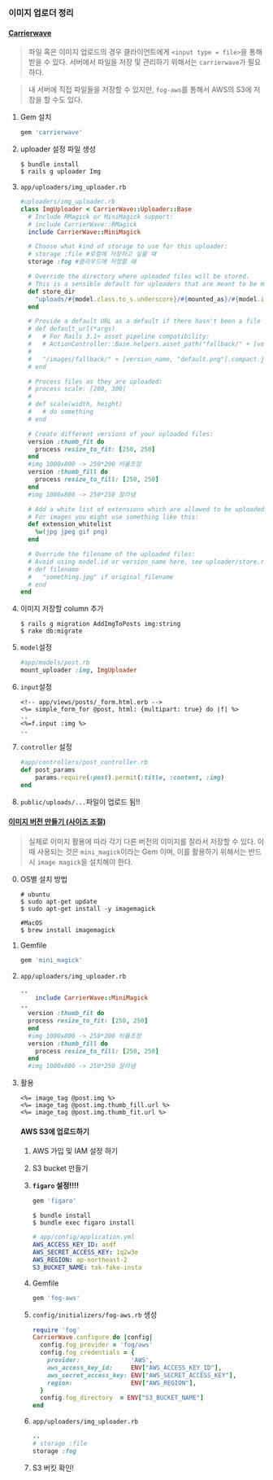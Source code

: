 ### 이미지 업로더 정리

#### [Carrierwave](https://github.com/carrierwaveuploader/carrierwave)

> 파일 혹은 이미지 업로드의 경우 클라이언트에게  `<input type = file>`을 통해 받을 수 있다. 서버에서 파일을 저장 및 관리하기 위해서는 `carrierwave`가 필요하다.

> 내 서버에 직접 파일들을 저장할 수 있지만, `fog-aws`를 통해서 AWS의 S3에 저장을 할 수도 있다.



1. Gem 설치 

   ```ruby
   gem 'carrierwave'
   ```

2. uploader 설정 파일 생성

   ```console
   $ bundle install
   $ rails g uploader Img
   ```

3. `app/uploaders/img_uploader.rb`

   ```ruby
   #uploaders/img_uploader.rb
   class ImgUploader < CarrierWave::Uploader::Base
     # Include RMagick or MiniMagick support:
     # include CarrierWave::RMagick
     include CarrierWave::MiniMagick
   
     # Choose what kind of storage to use for this uploader:
     # storage :file #로컬에 저장하고 싶을 때
     storage :fog #클라우드에 저장할 때
   
     # Override the directory where uploaded files will be stored.
     # This is a sensible default for uploaders that are meant to be mounted:
     def store_dir
       "uploads/#{model.class.to_s.underscore}/#{mounted_as}/#{model.id}"
     end
   
     # Provide a default URL as a default if there hasn't been a file uploaded:
     # def default_url(*args)
     #   # For Rails 3.1+ asset pipeline compatibility:
     #   # ActionController::Base.helpers.asset_path("fallback/" + [version_name, "default.png"].compact.join('_'))
     #
     #   "/images/fallback/" + [version_name, "default.png"].compact.join('_')
     # end
   
     # Process files as they are uploaded:
     # process scale: [200, 300]
     #
     # def scale(width, height)
     #   # do something
     # end
   
     # Create different versions of your uploaded files:
     version :thumb_fit do
       process resize_to_fit: [250, 250]
     end
     #img 1000x800 -> 250*200 비율조정
     version :thumb_fill do
       process resize_to_fill: [250, 250]
     end
     #img 1000x800 -> 250*250 잘라냄
   
     # Add a white list of extensions which are allowed to be uploaded.
     # For images you might use something like this:
     def extension_whitelist
       %w(jpg jpeg gif png)
     end
   
     # Override the filename of the uploaded files:
     # Avoid using model.id or version_name here, see uploader/store.rb for details.
     # def filename
     #   "something.jpg" if original_filename
     # end
   end
   
   ```

4. 이미지 저장할 column 추가

   ```console
   $ rails g migration AddImgToPosts img:string
   $ rake db:migrate
   ```

5. `model`설정

   ```ruby
   #app/models/post.rb
   mount_uploader :img, ImgUploader
   ```

6. `input`설정

   ```erb
   <!-- app/views/posts/_form.html.erb -->
   <%= simple_form_for @post, html: {multipart: true} do |f| %>
   ..
   <%=f.input :img %>
   ..
   ```

7. `controller` 설정

   ```ruby
   #app/controllers/post_controller.rb
   def post_params
       params.require(:post).permit(:title, :content, :img)
   end
   ```

8. `public/uploads/...`파일이 업로드 됨!!



#### [이미지 버전 만들기 (사이즈 조절)](https://github.com/minimagick/minimagick)

> 실제로 이미지 활용에 따라 각기 다른 버전의 이미지를 잘라서 저장할 수 있다. 이때 사용되는 것은 `mini_magick`이라는 Gem 이며, 이를 활용하기 위해서는 반드시 `image magick`을 설치해야 한다.

0. OS별 설치 방법

   ```console
   # ubuntu
   $ sudo apt-get update
   $ sudo apt-get install -y imagemagick
   
   #MacOS
   $ brew install imagemagick
   ```

   

1. Gemfile

   ```ruby
   gem 'mini_magick'
   ```

2. `app/uploaders/img_uploader.rb`

   ```ruby
   ..
       include CarrierWave::MiniMagick
   ..
     version :thumb_fit do
     process resize_to_fit: [250, 250]
     end
     #img 1000x800 -> 250*200 비율조정
     version :thumb_fill do
       process resize_to_fill: [250, 250]
     end
     #img 1000x800 -> 250*250 잘라냄
   ```

3. 활용

   ```erb
   <%= image_tag @post.img %>
   <%= image_tag @post.img.thumb_fill.url %>
   <%= image_tag @post.img.thumb_fit.url %>
   ```

   

   #### AWS S3에 업로드하기

   1. AWS 가입 및 IAM 설정 하기

   2. S3 bucket 만들기

   3. **`figaro` 설정!!!!**

      ```ruby
      gem 'figaro'
      ```

      ```
      $ bundle install
      $ bundle exec figaro install
      ```

      ```yaml
      # app/config/application.yml
      AWS_ACCESS_KEY_ID: asdf
      AWS_SECRET_ACCESS_KEY: 1q2w3e
      AWS_REGION: ap-northeast-2
      S3_BUCKET_NAME: tak-fake-insta
      ```

   4. Gemfile

      ```ruby
      gem 'fog-aws'
      ```

   5. `config/initializers/fog-aws.rb` 생성

      ```ruby
      require 'fog'
      CarrierWave.configure do |config|
        config.fog_provider = 'fog/aws'                     
        config.fog_credentials = {
          provider:              'AWS',                        
          aws_access_key_id:     ENV["AWS_ACCESS_KEY_ID"],                       
          aws_secret_access_key: ENV["AWS_SECRET_ACCESS_KEY"],                        
          region:                ENV["AWS_REGION"],               
        }
        config.fog_directory  = ENV["S3_BUCKET_NAME"]                                             
      end
      
      ```

   6. `app/uploaders/img_uploader.rb`

      ```ruby
      ..
      # storage :file
      storage :fog
      ```

   7. S3 버킷 확인!

